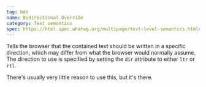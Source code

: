 ```yaml
---
tag: bdo
name: Bidirectional Override
category: Text semantics
spec: https://html.spec.whatwg.org/multipage/text-level-semantics.html#the-bdo-element
---
```


Tells the browser that the contained text should be written in a specific direction, which may differ from what the browser would normally assume. The direction to use is specified by setting the `dir` attribute to either `ltr` or `rtl`.

There's usually very little reason to use this, but it's there.
